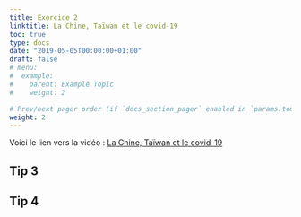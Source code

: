 ```yaml
---
title: Exercice 2
linktitle: La Chine, Taïwan et le covid-19
toc: true
type: docs
date: "2019-05-05T00:00:00+01:00"
draft: false
# menu:
#  example:
#    parent: Example Topic
#    weight: 2

# Prev/next pager order (if `docs_section_pager` enabled in `params.toml`)
weight: 2
---
```


Voici le lien vers la vidéo : [La Chine, Taïwan et le covid-19](https://www.youtube.com/watch?v=qQPZkmnScUw&t=1s)

## Tip 3


## Tip 4

